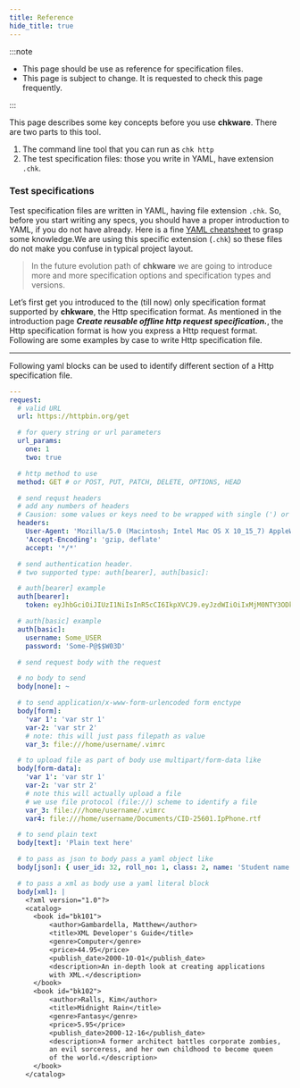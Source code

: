 ```yaml
---
title: Reference
hide_title: true
---
```


:::note

- This page should be use as reference for specification files.
- This page is subject to change. It is requested to check this page frequently.

:::

This page describes some key concepts before you use **chkware**. There are two parts to this tool.

1. The command line tool that you can run as `chk http`
2. The test specification files: those you write in YAML, have extension `.chk`.

### Test specifications

Test specification files are written in YAML, having file extension `.chk`. So, before you start writing any 
specs, you should have a proper introduction to YAML, if you do not have already. Here is a fine
[YAML cheatsheet](https://quickref.me/yaml) to grasp some knowledge.We are using this specific extension (`.chk`) so these files do not 
make you confuse in typical project layout.

> In the future evolution path of **chkware** we are going to introduce more and more specification options and specification types and versions.

Let’s first get you introduced to the (till now) only specification format supported by **chkware**, the Http specification format. As mentioned in the introduction page **_Create reusable offline http request specification._**, the Http specification format is how you express a Http request format. Following are some examples by case to write Http specification file.

---

Following yaml blocks can be used to identify different section of a Http specification file.

```yaml
---
request:
  # valid URL
  url: https://httpbin.org/get

  # for query string or url parameters
  url_params:
    one: 1
    two: true

  # http method to use
  method: GET # or POST, PUT, PATCH, DELETE, OPTIONS, HEAD

  # send requst headers
  # add any numbers of headers
  # Causion: some values or keys need to be wrapped with single (') or double (") quote
  headers:
    User-Agent: 'Mozilla/5.0 (Macintosh; Intel Mac OS X 10_15_7) AppleWebKit/537.36 (KHTML, like Gecko) Chrome/97.0.4692.71 Safari/537.36'
    'Accept-Encoding': 'gzip, deflate'
    accept: '*/*'

  # send authentication header.
  # two supported type: auth[bearer], auth[basic]:

  # auth[bearer] example
  auth[bearer]:
    token: eyJhbGciOiJIUzI1NiIsInR5cCI6IkpXVCJ9.eyJzdWIiOiIxMjM0NTY3ODkwIiwibmFtZSI6IkpvaG4gRG9lIiwiaWF0IjoxNTE2MjM5MDIyfQ.SflKxwRJSMeKKF2QT4fwpMeJf36POk6yJV_adQssw5c

  # auth[basic] example
  auth[basic]:
    username: Some_USER
    password: 'Some-P@$$W03D'

  # send request body with the request

  # no body to send
  body[none]: ~

  # to send application/x-www-form-urlencoded form enctype
  body[form]:
    'var 1': 'var str 1'
    var-2: 'var str 2'
    # note: this will just pass filepath as value
    var_3: file:///home/username/.vimrc

  # to upload file as part of body use multipart/form-data like
  body[form-data]:
    'var 1': 'var str 1'
    var-2: 'var str 2'
    # note this will actually upload a file
    # we use file protocol (file://) scheme to identify a file
    var_3: file:///home/username/.vimrc
    var4: file:///home/username/Documents/CID-25601.IpPhone.rtf

  # to send plain text
  body[text]: 'Plain text here'

  # to pass as json to body pass a yaml object like
  body[json]: { user_id: 32, roll_no: 1, class: 2, name: 'Student name' }

  # to pass a xml as body use a yaml literal block
  body[xml]: |
    <?xml version="1.0"?>
    <catalog>
      <book id="bk101">
          <author>Gambardella, Matthew</author>
          <title>XML Developer's Guide</title>
          <genre>Computer</genre>
          <price>44.95</price>
          <publish_date>2000-10-01</publish_date>
          <description>An in-depth look at creating applications 
          with XML.</description>
      </book>
      <book id="bk102">
          <author>Ralls, Kim</author>
          <title>Midnight Rain</title>
          <genre>Fantasy</genre>
          <price>5.95</price>
          <publish_date>2000-12-16</publish_date>
          <description>A former architect battles corporate zombies, 
          an evil sorceress, and her own childhood to become queen 
          of the world.</description>
      </book>
    </catalog>
```
